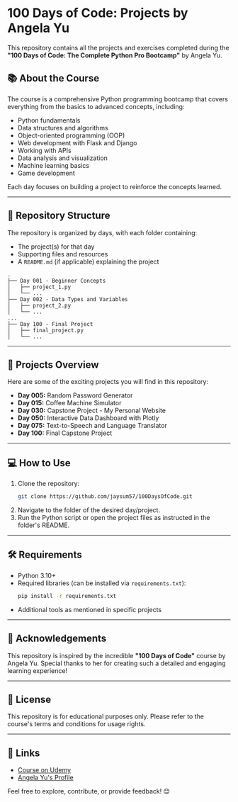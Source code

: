 # 100 Days of Code: Projects by Angela Yu

This repository contains all the projects and exercises completed during the **"100 Days of Code: The Complete Python Pro Bootcamp"** by Angela Yu.

## 📚 About the Course
The course is a comprehensive Python programming bootcamp that covers everything from the basics to advanced concepts, including:

- Python fundamentals
- Data structures and algorithms
- Object-oriented programming (OOP)
- Web development with Flask and Django
- Working with APIs
- Data analysis and visualization
- Machine learning basics
- Game development

Each day focuses on building a project to reinforce the concepts learned.

---

## 📂 Repository Structure
The repository is organized by days, with each folder containing:

- The project(s) for that day
- Supporting files and resources
- A `README.md` (if applicable) explaining the project

```
.
├── Day 001 - Beginner Concepts
│   ├── project_1.py
│   └── ...
├── Day 002 - Data Types and Variables
│   ├── project_2.py
│   └── ...
...
├── Day 100 - Final Project
│   ├── final_project.py
│   └── ...
```

---

## 🚀 Projects Overview
Here are some of the exciting projects you will find in this repository:

- **Day 005:** Random Password Generator
- **Day 015:** Coffee Machine Simulator
- **Day 030:** Capstone Project - My Personal Website
- **Day 050:** Interactive Data Dashboard with Plotly
- **Day 075:** Text-to-Speech and Language Translator
- **Day 100:** Final Capstone Project

---

## 💻 How to Use
1. Clone the repository:
   ```bash
   git clone https://github.com/jaysum57/100DaysOfCode.git
   ```
2. Navigate to the folder of the desired day/project.
3. Run the Python script or open the project files as instructed in the folder's README.

---

## 🛠️ Requirements
- Python 3.10+
- Required libraries (can be installed via `requirements.txt`):
  ```bash
  pip install -r requirements.txt
  ```
- Additional tools as mentioned in specific projects

---

## 🌟 Acknowledgements
This repository is inspired by the incredible **"100 Days of Code"** course by Angela Yu. Special thanks to her for creating such a detailed and engaging learning experience!

---

## 📝 License
This repository is for educational purposes only. Please refer to the course's terms and conditions for usage rights.

---

## 🔗 Links
- [Course on Udemy](https://www.udemy.com/course/100-days-of-code/)
- [Angela Yu's Profile](https://www.udemy.com/user/4b4368a3-b5c8-4529-aa65-2056ec31f37e/)

Feel free to explore, contribute, or provide feedback! 😊

